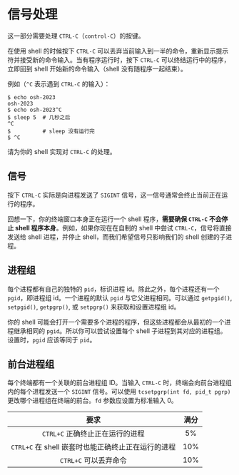 # 信号处理

这一部分需要处理 `CTRL-C`（`control-C`）的按键。

在使用 shell 的时候按下 `CTRL-C` 可以丢弃当前输入到一半的命令，重新显示提示符并接受新的命令输入。当有程序运行时，按下 `CTRL-C` 可以终结运行中的程序，立即回到 shell 开始新的命令输入（shell 没有随程序一起结束）。

例如（`^C` 表示遇到 `CTRL-C` 的输入）：

```shell
$ echo osh-2023
osh-2023
$ echo osh-2023^C
$ sleep 5  # 几秒之后
^C
$          # sleep 没有运行完
$ ^C
```

请为你的 shell 实现对 `CTRL-C` 的处理。

## 信号

按下 `CTRL-C` 实际是向进程发送了 `SIGINT` 信号，这一信号通常会终止当前正在运行的程序。

回想一下，你的终端窗口本身正在运行一个 shell 程序，**需要确保 `CTRL-C` 不会停止 shell 程序本身**。例如，如果你现在在自制的 shell 中尝试 `CTRL-C`，信号将直接发送给 shell 进程，并停止 shell，而我们希望信号只影响我们的 shell 创建的子进程。

## 进程组

每个进程都有自己的独特的 `pid`，标识进程 id。除此之外，每个进程还有一个 `pgid`，即进程组 id。一个进程的默认 `pgid` 与它父进程相同。可以通过 `getpgid()`, `setpgid()`, `getpgrp()`, 或 `setpgrp()` 来获取和设置进程组 id。

你的 shell 可能会打开一个需要多个进程的程序，但这些进程都会从最初的一个进程继承相同的 `pgid`。所以你可以尝试设置每个 shell 子进程到其对应的进程组。设置时，`pgid` 应该等同于 `pid`。

## 前台进程组

每个终端都有一个关联的前台进程组 ID。当输入 `CTRL-C` 时，终端会向前台进程组内的每个进程发送一个 `SIGINT` 信号。可以使用 `tcsetpgrp(int fd, pid_t pgrp)` 更改哪个进程组在终端的前台。`fd` 参数应设置为标准输入 0。

|                        要求                        | 满分 |
| :------------------------------------------------: | :--: |
|          `CTRL+C` 正确终止正在运行的进程           |  5%  |
| `CTRL+C` 在 shell 嵌套时也能正确终止正在运行的进程 | 10%  |
|               `CTRL+C` 可以丢弃命令                | 10%  |
